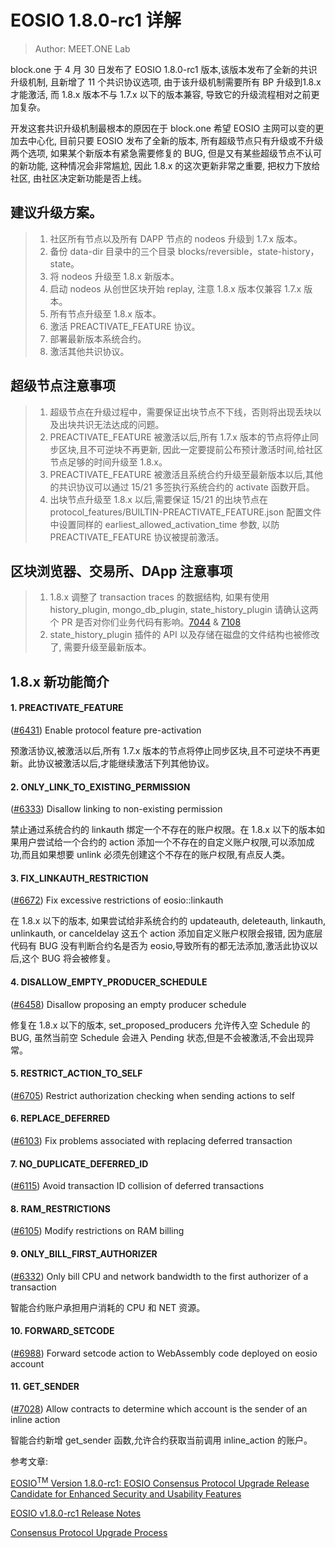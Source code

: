# EOSIO 1.8.0-rc1 详解

> Author: MEET.ONE Lab

block.one 于 4 月 30 日发布了 EOSIO 1.8.0-rc1 版本,该版本发布了全新的共识升级机制, 且新增了 11 个共识协议选项, 由于该升级机制需要所有 BP 升级到1.8.x 才能激活, 而 1.8.x 版本不与 1.7.x 以下的版本兼容, 导致它的升级流程相对之前更加复杂。

开发这套共识升级机制最根本的原因在于 block.one 希望 EOSIO 主网可以变的更加去中心化, 目前只要 EOSIO 发布了全新的版本, 所有超级节点只有升级或不升级两个选项, 如果某个新版本有紧急需要修复的 BUG, 但是又有某些超级节点不认可的新功能, 这种情况会非常尴尬, 因此 1.8.x 的这次更新非常之重要, 把权力下放给社区, 由社区决定新功能是否上线。


## 建议升级方案。


> 1. 社区所有节点以及所有 DAPP 节点的 nodeos 升级到 1.7.x 版本。
> 2. 备份 data-dir 目录中的三个目录 blocks/reversible，state-history，state。
> 3. 将 nodeos 升级至 1.8.x 新版本。
> 4. 启动 nodeos 从创世区块开始 replay, 注意 1.8.x 版本仅兼容 1.7.x 版本。
> 5. 所有节点升级至 1.8.x 版本。
> 6. 激活 PREACTIVATE_FEATURE 协议。
> 7. 部署最新版本系统合约。
> 8. 激活其他共识协议。


## 超级节点注意事项

> 1. 超级节点在升级过程中，需要保证出块节点不下线，否则将出现丢块以及出块共识无法达成的问题。
> 2. PREACTIVATE_FEATURE 被激活以后,所有 1.7.x 版本的节点将停止同步区块,且不可逆块不再更新, 因此一定要提前公布预计激活时间,给社区节点足够的时间升级至 1.8.x。
> 3. PREACTIVATE_FEATURE 被激活且系统合约升级至最新版本以后,其他的共识协议可以通过 15/21 多签执行系统合约的 activate 函数开启。
> 4. 出块节点升级至 1.8.x 以后,需要保证 15/21 的出块节点在 protocol_features/BUILTIN-PREACTIVATE_FEATURE.json 配置文件中设置同样的 earliest_allowed_activation_time 参数, 以防 PREACTIVATE_FEATURE 协议被提前激活。



## 区块浏览器、交易所、DApp 注意事项

> 1. 1.8.x 调整了 transaction traces 的数据结构, 如果有使用 history_plugin, mongo_db_plugin, state_history_plugin 请确认这两个 PR 是否对你们业务代码有影响。[7044](https://github.com/EOSIO/eos/pull/7044) & [7108](https://github.com/EOSIO/eos/pull/7108)
> 2. state_history_plugin 插件的 API 以及存储在磁盘的文件结构也被修改了, 需要升级至最新版本。



## 1.8.x 新功能简介

#### 1. PREACTIVATE_FEATURE

\([#6431](https://github.com/EOSIO/eos/issues/6431)\) Enable protocol feature pre-activation

预激活协议,被激活以后,所有 1.7.x 版本的节点将停止同步区块,且不可逆块不再更新。此协议被激活以后,才能继续激活下列其他协议。

#### 2. ONLY_LINK_TO_EXISTING_PERMISSION

\([#6333](https://github.com/EOSIO/eos/issues/6333)\) Disallow linking to non-existing permission

禁止通过系统合约的 linkauth 绑定一个不存在的账户权限。在 1.8.x 以下的版本如果用户尝试给一个合约的 action 添加一个不存在的自定义账户权限,可以添加成功,而且如果想要 unlink 必须先创建这个不存在的账户权限,有点反人类。

#### 3. FIX_LINKAUTH_RESTRICTION

\([#6672](https://github.com/EOSIO/eos/issues/6672)\) Fix excessive restrictions of eosio::linkauth

在 1.8.x 以下的版本, 如果尝试给非系统合约的 updateauth, deleteauth, linkauth, unlinkauth, or canceldelay 这五个 action 添加自定义账户权限会报错, 因为底层代码有 BUG 没有判断合约名是否为 eosio,导致所有的都无法添加,激活此协议以后,这个 BUG 将会被修复。

#### 4. DISALLOW_EMPTY_PRODUCER_SCHEDULE

\([#6458](https://github.com/EOSIO/eos/issues/6458)\) Disallow proposing an empty producer schedule

修复在 1.8.x 以下的版本, set_proposed_producers 允许传入空 Schedule 的 BUG, 虽然当前空 Schedule 会进入 Pending 状态,但是不会被激活,不会出现异常。

#### 5. RESTRICT_ACTION_TO_SELF

\([#6705](https://github.com/EOSIO/eos/issues/6705)\) Restrict authorization checking when sending actions to self

#### 6. REPLACE_DEFERRED

\([#6103](https://github.com/EOSIO/eos/issues/6103)\) Fix problems associated with replacing deferred transaction

#### 7. NO_DUPLICATE_DEFERRED_ID

\([#6115](https://github.com/EOSIO/eos/issues/6115)\) Avoid transaction ID collision of deferred transactions

#### 8. RAM_RESTRICTIONS

\([#6105](https://github.com/EOSIO/eos/issues/6105)\) Modify restrictions on RAM billing

#### 9. ONLY_BILL_FIRST_AUTHORIZER

\([#6332](https://github.com/EOSIO/eos/issues/6332)\) Only bill CPU and network bandwidth to the first authorizer of a transaction

智能合约账户承担用户消耗的 CPU 和 NET 资源。

#### 10. FORWARD_SETCODE

\([#6988](https://github.com/EOSIO/eos/issues/6988)\) Forward setcode action to WebAssembly code deployed on eosio account

#### 11. GET_SENDER
\([#7028](https://github.com/EOSIO/eos/issues/7028)\) Allow contracts to determine which account is the sender of an inline action

智能合约新增 get_sender 函数,允许合约获取当前调用 inline_action 的账户。


参考文章:

[EOSIO<sup>TM</sup> Version 1.8.0-rc1: EOSIO Consensus Protocol Upgrade Release Candidate for Enhanced Security and Usability Features](https://medium.com/eosio/eosio-version-1-8-0-rc1-2d2d68995bbe)

[EOSIO v1.8.0-rc1 Release Notes](https://github.com/EOSIO/eos/releases/tag/v1.8.0-rc1)

[Consensus Protocol Upgrade Process](https://github.com/EOSIO/eos/issues/7237)
